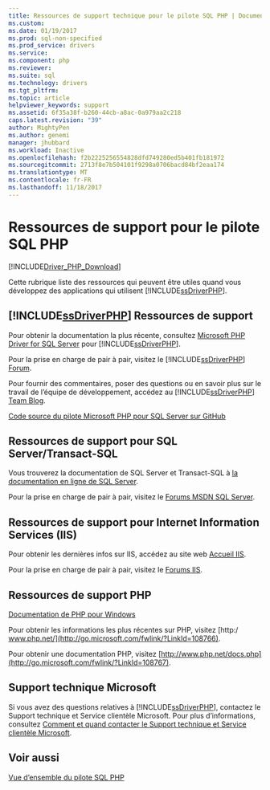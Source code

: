 ```yaml
---
title: Ressources de support technique pour le pilote SQL PHP | Documents Microsoft
ms.custom: 
ms.date: 01/19/2017
ms.prod: sql-non-specified
ms.prod_service: drivers
ms.service: 
ms.component: php
ms.reviewer: 
ms.suite: sql
ms.technology: drivers
ms.tgt_pltfrm: 
ms.topic: article
helpviewer_keywords: support
ms.assetid: 6f35a38f-b260-44cb-a8ac-0a979aa2c218
caps.latest.revision: "39"
author: MightyPen
ms.author: genemi
manager: jhubbard
ms.workload: Inactive
ms.openlocfilehash: f2b2225256554828dfd749280ed5b401fb181972
ms.sourcegitcommit: 2713f8e7b504101f9298a0706bacd84bf2eaa174
ms.translationtype: MT
ms.contentlocale: fr-FR
ms.lasthandoff: 11/18/2017
---
```

# <a name="support-resources-for-the-php-sql-driver"></a>Ressources de support pour le pilote SQL PHP
[!INCLUDE[Driver_PHP_Download](../../includes/driver_php_download.md)]

Cette rubrique liste des ressources qui peuvent être utiles quand vous développez des applications qui utilisent [!INCLUDE[ssDriverPHP](../../includes/ssdriverphp_md.md)].  
  
## <a name="includessdriverphpincludesssdriverphpmdmd-support-resources"></a>[!INCLUDE[ssDriverPHP](../../includes/ssdriverphp_md.md)] Ressources de support  
Pour obtenir la documentation la plus récente, consultez [Microsoft PHP Driver for SQL Server](../../connect/php/microsoft-php-driver-for-sql-server.md) pour [!INCLUDE[ssDriverPHP](../../includes/ssdriverphp_md.md)].  
  
Pour la prise en charge de pair à pair, visitez le [!INCLUDE[ssDriverPHP](../../includes/ssdriverphp_md.md)] [Forum](https://social.msdn.microsoft.com/Forums/sqlserver/home?forum=sqldriverforphp).  
  
Pour fournir des commentaires, poser des questions ou en savoir plus sur le travail de l’équipe de développement, accédez au [!INCLUDE[ssDriverPHP](../../includes/ssdriverphp_md.md)] [Team Blog](http://go.microsoft.com/fwlink/?LinkID=108675).  
  
[Code source du pilote Microsoft PHP pour SQL Server sur GitHub](https://github.com/azure/msphpsql)  
  
## <a name="sql-servertransact-sql-support-resources"></a>Ressources de support pour SQL Server/Transact-SQL  
Vous trouverez la documentation de SQL Server et Transact-SQL à [la documentation en ligne de SQL Server](http://go.microsoft.com/fwlink/?LinkID=62618).  
  
Pour la prise en charge de pair à pair, visitez le [Forums MSDN SQL Server](https://social.msdn.microsoft.com/Forums/sqlserver/home).  
  
## <a name="internet-information-services-iis-support-resources"></a>Ressources de support pour Internet Information Services (IIS)  
Pour obtenir les dernières infos sur IIS, accédez au site web [Accueil IIS](http://go.microsoft.com/fwlink/?LinkId=108763).  
  
Pour la prise en charge de pair à pair, visitez le [Forums IIS](http://go.microsoft.com/fwlink/?LinkId=108765).  
  
## <a name="php-support-resources"></a>Ressources de support PHP  
[Documentation de PHP pour Windows](http://windows.php.net/)  
  
Pour obtenir les informations les plus récentes sur PHP, visitez [http:/ www.php.net/](http://go.microsoft.com/fwlink/?LinkId=108766).  
  
Pour obtenir une documentation PHP, visitez [http://www.php.net/docs.php](http://go.microsoft.com/fwlink/?LinkId=108767).  
  
## <a name="microsoft-customer-support"></a>Support technique Microsoft  
Si vous avez des questions relatives à [!INCLUDE[ssDriverPHP](../../includes/ssdriverphp_md.md)], contactez le Support technique et Service clientèle Microsoft. Pour plus d’informations, consultez [Comment et quand contacter le Support technique et Service clientèle Microsoft](http://go.microsoft.com/fwlink/?LinkId=122302).  
  
## <a name="see-also"></a>Voir aussi  
[Vue d’ensemble du pilote SQL PHP](../../connect/php/overview-of-the-php-sql-driver.md)
  
